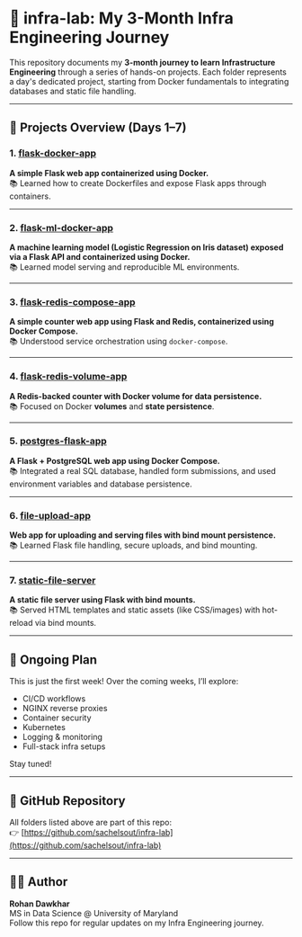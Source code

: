 # 🧱 infra-lab: My 3-Month Infra Engineering Journey

This repository documents my **3-month journey to learn Infrastructure Engineering** through a series of hands-on projects. Each folder represents a day's dedicated project, starting from Docker fundamentals to integrating databases and static file handling.

---

## 🔧 Projects Overview (Days 1–7)

### 1. [flask-docker-app](https://github.com/sachelsout/infra-lab/tree/main/flask-docker-app)
**A simple Flask web app containerized using Docker.**  
📚 Learned how to create Dockerfiles and expose Flask apps through containers.

---

### 2. [flask-ml-docker-app](https://github.com/sachelsout/infra-lab/tree/main/flask-ml-docker-app)
**A machine learning model (Logistic Regression on Iris dataset) exposed via a Flask API and containerized using Docker.**  
📚 Learned model serving and reproducible ML environments.

---

### 3. [flask-redis-compose-app](https://github.com/sachelsout/infra-lab/tree/main/flask-redis-compose-app)
**A simple counter web app using Flask and Redis, containerized using Docker Compose.**  
📚 Understood service orchestration using `docker-compose`.

---

### 4. [flask-redis-volume-app](https://github.com/sachelsout/infra-lab/tree/main/flask-redis-volume-app)
**A Redis-backed counter with Docker volume for data persistence.**  
📚 Focused on Docker **volumes** and **state persistence**.

---

### 5. [postgres-flask-app](https://github.com/sachelsout/infra-lab/tree/main/postgres-flask-app)
**A Flask + PostgreSQL web app using Docker Compose.**  
📚 Integrated a real SQL database, handled form submissions, and used environment variables and database persistence.

---

### 6. [file-upload-app](https://github.com/sachelsout/infra-lab/tree/main/file-upload-app)
**Web app for uploading and serving files with bind mount persistence.**  
📚 Learned Flask file handling, secure uploads, and bind mounting.

---

### 7. [static-file-server](https://github.com/sachelsout/infra-lab/tree/main/static-file-server)
**A static file server using Flask with bind mounts.**  
📚 Served HTML templates and static assets (like CSS/images) with hot-reload via bind mounts.

---

## 🌱 Ongoing Plan

This is just the first week! Over the coming weeks, I’ll explore:

- CI/CD workflows  
- NGINX reverse proxies  
- Container security  
- Kubernetes  
- Logging & monitoring  
- Full-stack infra setups

Stay tuned!

---

## 🔗 GitHub Repository

All folders listed above are part of this repo:  
👉 [https://github.com/sachelsout/infra-lab](https://github.com/sachelsout/infra-lab)

---

## 🧑‍💻 Author

**Rohan Dawkhar**  
MS in Data Science @ University of Maryland  
Follow this repo for regular updates on my Infra Engineering journey.
